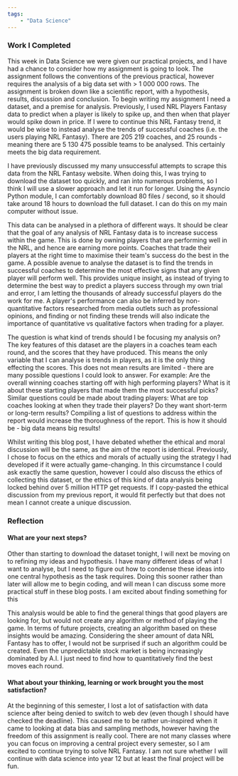```yaml
---
tags: 
    - "Data Science"
---
```

### Work I Completed

This week in Data Science we were given our practical projects, and I have had a chance to consider how my assignment is going to look. The assignment follows the conventions of the previous practical, however requires the analysis of a big data set with > 1 000 000 rows. The assignment is broken down like a scientific report, with a hypothesis, results, discussion and conclusion. To begin writing my assignment I need a dataset, and a premise for analysis. Previously, I used NRL Players Fantasy data to predict when a player is likely to spike up, and then when that player would spike down in price. If I were to continue this NRL Fantasy trend, it would be wise to instead analyse the trends of successful coaches (i.e. the users playing NRL Fantasy). There are 205 219 coaches, and 25 rounds - meaning there are 5 130 475 possible teams to be analysed. This certainly meets the big data requirement.

I have previously discussed my many unsuccessful attempts to scrape this data from the NRL Fantasy website. When doing this, I was trying to download the dataset too quickly, and ran into numerous problems, so I think I will use a slower approach and let it run for longer. Using the Asyncio Python module, I can comfortably download 80 files / second, so it should take around 18 hours to download the full dataset. I can do this on my main computer without issue.

This data can be analysed in a plethora of different ways. It should be clear that the goal of any analysis of NRL Fantasy data is to increase success within the game. This is done by owning players that are performing well in the NRL, and hence are earning more points. Coaches that trade their players at the right time to maximise their team's success do the best in the game. A possible avenue to analyse the dataset is to find the trends in successful coaches to determine the most effective signs that any given player will perform well. This provides unique insight, as instead of trying to determine the best way to predict a players success through my own trial and error, I am letting the thousands of already successful players do the work for me. A player's performance can also be inferred by non-quantitative factors researched from media outlets such as professional opinions, and finding or not finding these trends will also indicate the importance of quantitative vs qualitative factors when trading for a player.

The question is what kind of trends should I be focusing my analysis on? The key features of this dataset are the players in a coaches team each round, and the scores that they have produced. This means the only variable that I can analyse is trends in players, as it is the only thing effecting the scores. This does not mean results are limited - there are many possible questions I could look to answer. For example: Are the overall winning coaches starting off with high performing players? What is it about these starting players that made them the most successful picks? Similar questions could be made about trading players: What are top coaches looking at when they trade their players? Do they want short-term or long-term results? Compiling a list of questions to address within the report would increase the thoroughness of the report. This is how it should be - big data means big results!

Whilst writing this blog post, I have debated whether the ethical and moral discussion will be the same, as the aim of the report is identical. Previously, I chose to focus on the ethics and morals of actually using the strategy I had developed if it were actually game-changing. In this circumstance I could ask exactly the same question, however I could also discuss the ethics of collecting this dataset, or the ethics of this kind of data analysis being locked behind over 5 million HTTP get requests. If I copy-pasted the ethical discussion from my previous report, it would fit perfectly but that does not mean I cannot create a unique discussion. 

### Reflection

#### What are your next steps?

Other than starting to download the dataset tonight, I will next be moving on to refining my ideas and hypothesis. I have many different ideas of what I want to analyse, but I need to figure out how to condense these ideas into one central hypothesis as the task requires. Doing this sooner rather than later will allow me to begin coding, and will mean I can discuss some more practical stuff in these blog posts. I am excited about finding something for this 

This analysis would be able to find the general things that good players are looking for, but would not create any algorithm or method of playing the game. In terms of future projects, creating an algorithm based on these insights would be amazing. Considering the sheer amount of data NRL Fantasy has to offer, I would not be surprised if such an algorithm could be created. Even the unpredictable stock market is being increasingly dominated by A.I. I just need to find how to quantitatively find the best moves each round.

#### What about your thinking, learning or work brought you the most satisfaction? 

At the beginning of this semester, I lost a lot of satisfaction with data science after being denied to switch to web dev (even though I should have checked the deadline). This caused me to be rather un-inspired when it came to looking at data bias and sampling methods, however having the freedom of this assignment is really cool. There are not many classes where you can focus on improving a central project every semester, so I am excited to continue trying to solve NRL Fantasy. I am not sure whether I will continue with data science into year 12 but at least the final project will be fun.
